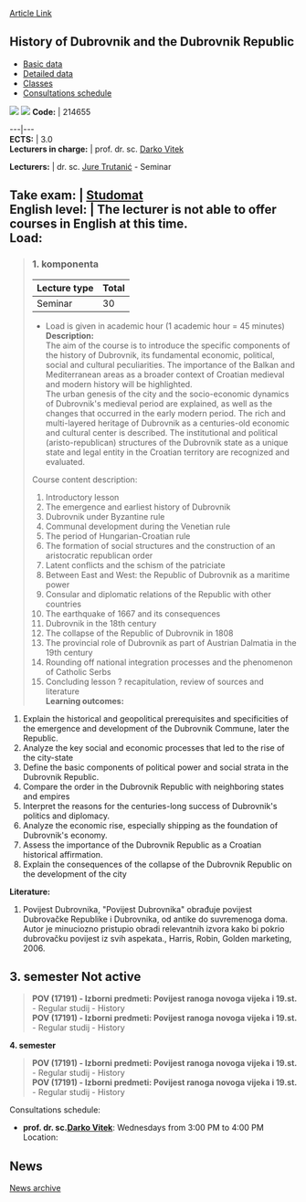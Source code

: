 [Article Link](https://www.fhs.hr/en/course/hodatdr_b)

## History of Dubrovnik and the Dubrovnik Republic
  * [Basic data](https://www.fhs.hr/en/course/hodatdr_b#v1id-523783_589887_1_0 "Basic data")
  * [Detailed data](https://www.fhs.hr/en/course/hodatdr_b#v1id-523783_589887_1_1 "Detailed data")
  * [Classes](https://www.fhs.hr/en/course/hodatdr_b#v1id-523783_589887_1_2 "Classes")
  * [Consultations schedule](https://www.fhs.hr/en/course/hodatdr_b#v1id-523783_589887_1_3 "Consultations schedule")


[![](https://www.fhs.hr/img/flags/gif/hr.gif)](https://www.fhs.hr/predmet/pddr_b) [![](https://www.fhs.hr/img/flags/gif/gb.gif)](https://www.fhs.hr/en/course/hodatdr_b)
**Code:** |  214655  
  
---|---  
**ECTS:** |  3.0   
**Lecturers in charge:** |  prof. dr. sc. [Darko Vitek](https://www.fhs.hr/staff/darko.vitek)   
  
**Lecturers:** |  dr. sc. [Jure Trutanić](https://www.fhs.hr/djelatnik/jure.trutanic) - Seminar  
  
**Take exam:** |  [Studomat](http://www.isvu.hr/studomat)  
**English level:** |  The lecturer is not able to offer courses in English at this time.   
**Load:**  
---  
> ### 1. komponenta
> | Lecture type | Total  
> ---|---  
> Seminar | 30  
> * Load is given in academic hour (1 academic hour = 45 minutes)   
**Description:**  
> The aim of the course is to introduce the specific components of the history of Dubrovnik, its fundamental economic, political, social and cultural peculiarities. The importance of the Balkan and Mediterranean areas as a broader context of Croatian medieval and modern history will be highlighted.  
>  The urban genesis of the city and the socio-economic dynamics of Dubrovnik's medieval period are explained, as well as the changes that occurred in the early modern period. The rich and multi-layered heritage of Dubrovnik as a centuries-old economic and cultural center is described. The institutional and political (aristo-republican) structures of the Dubrovnik state as a unique state and legal entity in the Croatian territory are recognized and evaluated.  
>    
>  Course content description:  
>  1. Introductory lesson  
>  2. The emergence and earliest history of Dubrovnik  
>  3. Dubrovnik under Byzantine rule  
>  4. Communal development during the Venetian rule  
>  5. The period of Hungarian-Croatian rule  
>  6. The formation of social structures and the construction of an aristocratic republican order  
>  7. Latent conflicts and the schism of the patriciate  
>  8. Between East and West: the Republic of Dubrovnik as a maritime power  
>  9. Consular and diplomatic relations of the Republic with other countries  
>  10. The earthquake of 1667 and its consequences  
>  11. Dubrovnik in the 18th century  
>  12. The collapse of the Republic of Dubrovnik in 1808  
>  13. The provincial role of Dubrovnik as part of Austrian Dalmatia in the 19th century  
>  14. Rounding off national integration processes and the phenomenon of Catholic Serbs  
>  15. Concluding lesson ? recapitulation, review of sources and literature  
**Learning outcomes:**  
  1. Explain the historical and geopolitical prerequisites and specificities of the emergence and development of the Dubrovnik Commune, later the Republic.
  2. Analyze the key social and economic processes that led to the rise of the city-state
  3. Define the basic components of political power and social strata in the Dubrovnik Republic.
  4. Compare the order in the Dubrovnik Republic with neighboring states and empires
  5. Interpret the reasons for the centuries-long success of Dubrovnik's politics and diplomacy.
  6. Analyze the economic rise, especially shipping as the foundation of Dubrovnik's economy.
  7. Assess the importance of the Dubrovnik Republic as a Croatian historical affirmation.
  8. Explain the consequences of the collapse of the Dubrovnik Republic on the development of the city

  
**Literature:**  
  1. Povijest Dubrovnika, "Povijest Dubrovnika" obrađuje povijest Dubrovačke Republike i Dubrovnika, od antike do suvremenoga doma. Autor je minuciozno pristupio obradi relevantnih izvora kako bi pokrio dubrovačku povijest iz svih aspekata., Harris, Robin, Golden marketing, 2006. 

  
**3. semester** Not active  
---  
> **POV (17191) - Izborni predmeti: Povijest ranoga novoga vijeka i 19.st.** - Regular studij - History  
>  **POV (17191) - Izborni predmeti: Povijest ranoga novoga vijeka i 19.st.** - Regular studij - History  
>   
  
**4. semester**  
> **POV (17191) - Izborni predmeti: Povijest ranoga novoga vijeka i 19.st.** - Regular studij - History  
>  **POV (17191) - Izborni predmeti: Povijest ranoga novoga vijeka i 19.st.** - Regular studij - History  
>   
Consultations schedule: 
  * **prof. dr. sc.[Darko Vitek](https://www.fhs.hr/staff/darko.vitek)**: 
Wednesdays from 3:00 PM to 4:00 PM
Location: 


## News
[News archive](https://www.fhs.hr/en/course/hodatdr_b?@=21cm3#news_120054 "News archive")
